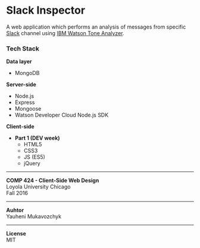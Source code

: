 # Slack Inspector
A web application which performs an analysis of messages from specific [Slack](https://slack.com/) channel using [IBM Watson Tone Analyzer](https://www.ibm.com/watson/developercloud/tone-analyzer.html).

### Tech Stack
**Data layer**
* MongoDB

**Server-side**
* Node.js
* Express
* Mongoose
* Watson Developer Cloud Node.js SDK

**Client-side**
* **Part 1 (DEV week)**
    * HTML5
    * CSS3
    * JS (ES5)
    * jQuery

----------
**COMP 424 - Client-Side Web Design**  
Loyola University Chicago  
Fall 2016

----------
**Auhtor**  
Yauheni Mukavozchyk

----------

**License**  
MIT